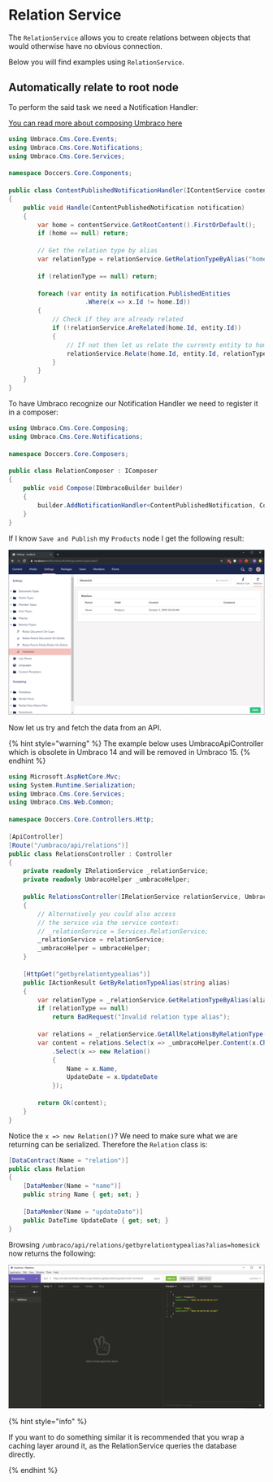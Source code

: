 # Relation Service

The `RelationService` allows you to create relations between objects that would otherwise have no obvious connection.

Below you will find examples using `RelationService`.

## Automatically relate to root node

To perform the said task we need a Notification Handler:

[You can read more about composing Umbraco here](../../../implementation/composing.md)

```csharp
using Umbraco.Cms.Core.Events;
using Umbraco.Cms.Core.Notifications;
using Umbraco.Cms.Core.Services;

namespace Doccers.Core.Components;

public class ContentPublishedNotificationHandler(IContentService contentService, IRelationService relationService) : INotificationHandler<ContentPublishedNotification>
{
    public void Handle(ContentPublishedNotification notification)
    {
        var home = contentService.GetRootContent().FirstOrDefault();
        if (home == null) return;

        // Get the relation type by alias
        var relationType = relationService.GetRelationTypeByAlias("homesick");

        if (relationType == null) return;

        foreach (var entity in notification.PublishedEntities
                     .Where(x => x.Id != home.Id))
        {
            // Check if they are already related
            if (!relationService.AreRelated(home.Id, entity.Id))
            {
                // If not then let us relate the currenty entity to home
                relationService.Relate(home.Id, entity.Id, relationType);
            }
        }
    }
}
```

To have Umbraco recognize our Notification Handler we need to register it in a composer:

```csharp
using Umbraco.Cms.Core.Composing;
using Umbraco.Cms.Core.Notifications;

namespace Doccers.Core.Composers;

public class RelationComposer : IComposer
{
    public void Compose(IUmbracoBuilder builder)
    {
        builder.AddNotificationHandler<ContentPublishedNotification, ContentPublishedNotificationHandler>();
    }
}
```

If I know `Save and Publish` my `Products` node I get the following result:

![Relations](../../../../../10/umbraco-cms/reference/management/services/images/relations.PNG)

Now let us try and fetch the data from an API.

{% hint style="warning" %}
The example below uses UmbracoApiController which is obsolete in Umbraco 14 and will be removed in Umbraco 15.
{% endhint %}

```csharp
using Microsoft.AspNetCore.Mvc;
using System.Runtime.Serialization;
using Umbraco.Cms.Core.Services;
using Umbraco.Cms.Web.Common;

namespace Doccers.Core.Controllers.Http;

[ApiController]
[Route("/umbraco/api/relations")]
public class RelationsController : Controller
{
    private readonly IRelationService _relationService;
    private readonly UmbracoHelper _umbracoHelper;

    public RelationsController(IRelationService relationService, UmbracoHelper umbracoHelper)
    {
        // Alternatively you could also access
        // the service via the service context:
        // _relationService = Services.RelationService;
        _relationService = relationService;
        _umbracoHelper = umbracoHelper;
    }

    [HttpGet("getbyrelationtypealias")]
    public IActionResult GetByRelationTypeAlias(string alias)
    {
        var relationType = _relationService.GetRelationTypeByAlias(alias);
        if (relationType == null)
            return BadRequest("Invalid relation type alias");

        var relations = _relationService.GetAllRelationsByRelationType(relationType.Id);
        var content = relations.Select(x => _umbracoHelper.Content(x.ChildId))
            .Select(x => new Relation()
            {
                Name = x.Name,
                UpdateDate = x.UpdateDate
            });

        return Ok(content);
    }
}
```

Notice the `x => new Relation()`? We need to make sure what we are returning can be serialized. Therefore the `Relation` class is:

```csharp
[DataContract(Name = "relation")]
public class Relation
{
    [DataMember(Name = "name")]
    public string Name { get; set; }

    [DataMember(Name = "updateDate")]
    public DateTime UpdateDate { get; set; }
}
```

Browsing `/umbraco/api/relations/getbyrelationtypealias?alias=homesick` now returns the following:

![Relations](../../../../../10/umbraco-cms/reference/management/services/images/relations-api.PNG)

{% hint style="info" %}

If you want to do something similar it is recommended that you wrap a caching layer around it, as the RelationService queries the database directly.

{% endhint %}
